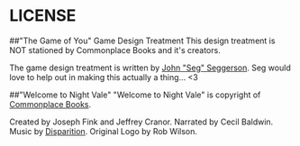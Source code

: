 LICENSE
==========

##"The Game of You" Game Design Treatment
This design treatment is NOT stationed by Commonplace Books and it's creators.

The game design treatment is written by [John "Seg" Seggerson](http://theseg.github.io/). Seg would love to help out in making this actually a thing... <3

##"Welcome to Night Vale"
"Welcome to Night Vale" is copyright of [Commonplace Books](http://commonplacebooks.com/).

Created by Joseph Fink and Jeffrey Cranor.
Narrated by Cecil Baldwin.
Music by [Disparition](http://www.disparition.info/).
Original Logo by Rob Wilson.

